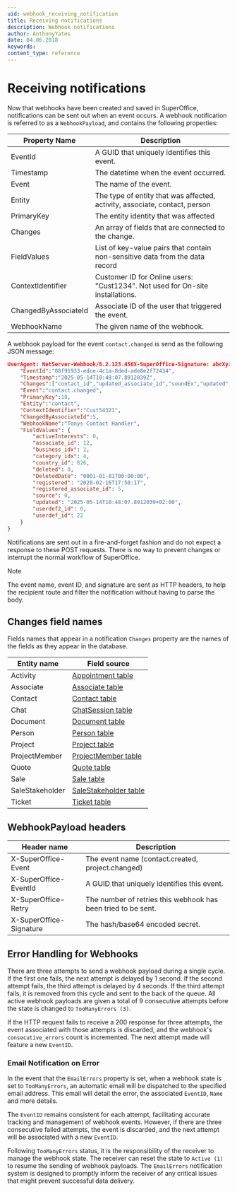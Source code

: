 ```yaml
---
uid: webhook_receiving_notification
title: Receiving notifications
description: Webhook notifications
author: AnthonyYates
date: 04.06.2018
keywords:
content_type: reference
---
```


# Receiving notifications

Now that webhooks have been created and saved in SuperOffice, notifications can be sent out when an event occurs. A webhook notification is referred to as a `WebhookPayload`, and contains the following properties:

| Property Name | Description |
|---|---|
| EventId | A GUID that uniquely identifies this event. |
| Timestamp | The datetime when the event occurred. |
| Event | The name of the event. |
| Entity | The type of entity that was affected, activity, associate, contact, person |
| PrimaryKey | The entity identity that was affected |
| Changes | An array of fields that are connected to the change. |
| FieldValues| List of key-value pairs that contain non-sensitive data from the data record |
| ContextIdentifier | Customer ID for Online users: "Cust1234". Not used for On-site installations. |
| ChangedByAssociateId | Associate ID of the user that triggered the event. |
| WebhookName | The given name of the webhook. |

A webhook payload for the event `contact.changed` is send as the following JSON message:

```json
UserAgent: NetServer-Webhook/8.2.123.456X-SuperOffice-Signature: abcXyz123==X-SuperOffice-Event: contact.changedX-SuperOffice-EventId: 88f91933-edce-4c1a-8ded-ade8e2f72434{
    "EventId":"88f91933-edce-4c1a-8ded-ade8e2f72434",
    "Timestamp":"2025-05-14T10:48:07.8912039Z",
    "Changes":["contact_id","updated_associate_id","soundEx","updated","name"],
    "Event":"contact.changed",
    "PrimaryKey":18,
    "Entity":"contact",
    "ContextIdentifier":"Cust54321",
    "ChangedByAssociateId":5,
    "WebhookName":"Tonys Contact Handler",
    "FieldValues": {
        "activeInterests": 0,
        "associate_id": 12,
        "business_idx": 2,
        "category_idx": 4,
        "country_id": 826,
        "deleted": 0,
        "DeletedDate": "0001-01-01T00:00:00",
        "registered": "2020-02-16T17:50:17",
        "registered_associate_id": 5,
        "source": 0,
        "updated": "2025-05-14T10:48:07.8912039+02:00",
        "userdef2_id": 0,
        "userdef_id": 22
    }
}
```

Notifications are sent out in a fire-and-forget fashion and do not expect a response to these POST requests. There is no way to prevent changes or interrupt the normal workflow of SuperOffice.

> [!NOTE]
> The event name, event ID, and signature are sent as HTTP headers, to help the recipient route and filter the notification without having to parse the body.

## Changes field names

Fields names that appear in a notification `Changes` property are the names of the fields as they appear in the database.

| Entity name | Field source |
|---|---|
| Activity | [Appointment table][1] |
| Associate | [Associate table][2] |
| Contact | [Contact table][3] |
| Chat | [ChatSession table][10] |
| Document | [Document table][12] |
| Person | [Person table][4] |
| Project | [Project table][5] |
| ProjectMember | [ProjectMember table][6] |
| Quote | [Quote table][11] |
| Sale | [Sale table][7] |
| SaleStakeholder | [SaleStakeholder table][8] |
| Ticket | [Ticket table][9] |

## WebhookPayload headers

| Header name | Description |
|-------------|-------------|
| X-SuperOffice-Event | The event name (contact.created, project.changed) |
| X-SuperOffice-EventId | A GUID that uniquely identifies this event. |
| X-SuperOffice-Retry | The number of retries this webhook has been tried to be sent. |
| X-SuperOffice-Signature | The hash/base64 encoded secret. |

## Error Handling for Webhooks

There are three attempts to send a webhook payload during a single cycle. If the first one fails, the next attempt is delayed by 1 second. If the second attempt fails, the third attempt is delayed by 4 seconds. If the third attempt fails, it is removed from this cycle and sent to the back of the queue. All active webhook payloads are given a total of 9 consecutive attempts before the state is changed to `TooManyErrors (3)`.

If the HTTP request fails to receive a 200 response for three attempts, the event associated with those attempts is discarded, and the webhook's `consecutive_errors` count is incremented. The next attempt made will feature a new `EventID`.

### Email Notification on Error

In the event that the `EmailErrors` property is set, when a webhook state is set to `TooManyErrors`, an automatic email will be dispatched to the specified email address. This email will detail the error, the associated `EventID`, `Name` and more details.

The `EventID` remains consistent for each attempt, facilitating accurate tracking and management of webhook events. However, if there are three consecutive failed attempts, the event is discarded, and the next attempt will be associated with a new `EventID`.

Following `TooManyErrors` status, it is the responsibility of the receiver to manage the webhook state. The receiver can reset the state to `Active (1)` to resume the sending of webhook payloads. The `EmailErrors` notification system is designed to promptly inform the receiver of any critical issues that might prevent successful data delivery.

<!-- Referenced links -->
[1]: ../../database/tables/appointment.md
[2]: ../../database/tables/associate.md
[3]: ../../database/tables/contact.md
[4]: ../../database/tables/person.md
[5]: ../../database/tables/project.md
[6]: ../../database/tables/projectmember.md
[7]: ../../database/tables/sale.md
[8]: ../../database/tables/salestakeholder.md
[9]: ../../database/tables/ticket.md
[10]: ../../database/tables/chat-session.md
[11]: ../../database/tables/quote.md
[12]: ../../database/tables/document.md
